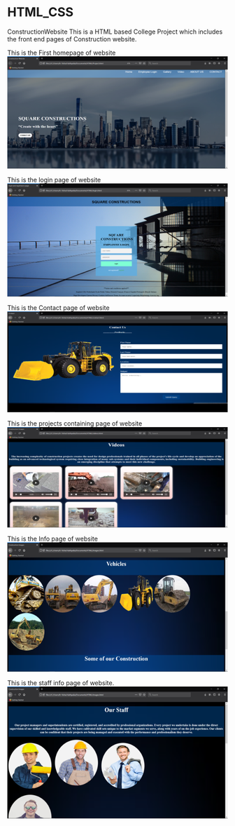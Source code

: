 # HTML_CSS
ConstructionWebsite
This is a HTML based College Project which includes the front end pages of Construction website.

This is the First homepage of website
![alt text](https://github.com/Er-Vishal-Kathpalia/HTML_CSS/blob/main/Project%20Pictures/Homepage.png)

This is the login page of website
![alt text](https://github.com/Er-Vishal-Kathpalia/HTML_CSS/blob/main/Project%20Pictures/Login_PAGE.png)

This is the Contact page of website
![alt text](https://github.com/Er-Vishal-Kathpalia/HTML_CSS/blob/main/Project%20Pictures/Contact_Page.png)

This is the projects containing page of website
![alt text](https://github.com/Er-Vishal-Kathpalia/HTML_CSS/blob/main/Project%20Pictures/Videos.png)

This is the Info page of website
![alt text](https://github.com/Er-Vishal-Kathpalia/HTML_CSS/blob/main/Project%20Pictures/Info.png)

This is the staff info page of website.
![alt text](https://github.com/Er-Vishal-Kathpalia/HTML_CSS/blob/main/Project%20Pictures/Staff.png)
